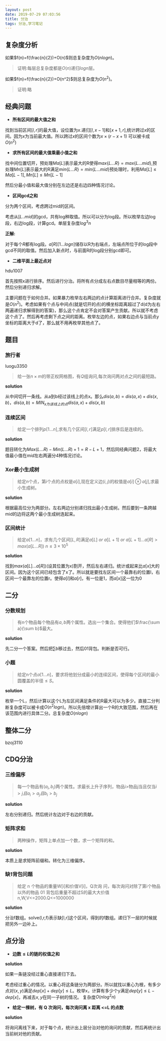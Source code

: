 ```yaml
---
layout: post
date: 2019-07-29 07:03:56
title: 分治
tags: 分治,学习笔记
---
```


## 复杂度分析

如果$f(n)=f(\frac{n}{2})+O(n)$则总复杂度为$O(nlogn)$。

>证明:每层总复杂度都是$O(n)$递归$logn$层。

如果$f(n)=f(\frac{n}{2})+O(n^2)$则总复杂度为$O(n^2)$。

>证明:略

## 经典问题

- **所有区间的最大值之和**

找到当前区间$[l,r]$的最大值，设位置为$x$.递归$[l,x-1]$和$[x+1,r]$,统计跨过$x$的区间。因为$x$为当前最大值。所以跨过$x$的区间个数为$x\times (r-x+1)$
可以被卡成$O(n^2)$

- **求所有区间的最大值乘最小值之和**

找中间位置切开，预处理$Ma[L]$表示最大的R使得$max\{L...R\} = max\{L...mid\}$,预处理$Mn[L]$表示最大的R满足$min\{L...R\}=min\{L...mid\}$预处理时，利用$Ma[L] \le Ma[L-1],Mn[L] \le Mn[L-1]$

然后分最小值和最大值分别在左边还是右边四种情况讨论。

- **区间gcd之和**

分为两个区间，考虑跨过mid的区间。

考虑从$[L..mid]$的gcd，共有log种取值。所以可以分为log段。所以枚举左边log段，右边log段，计算gcd。单层复杂度$log^3n$

**正解:**

对于每个$R$都有log段。$a[R][1...logn]$储存以R为右端点，左端点所位于的log段中gcd不同的取值。然后加入新点时，与前面R的log段分别gcd即可。

- **二维平面上最近点对**

hdu1007

首先按照x进行排序。然后进行分治。将所有点分成左右点数目尽量相等的两份。然后分别递归求解。

主要问题在于如何合并。如果暴力枚举左右两边的点计算距离进行合并。复杂度就是$O(n^2)$。考虑如果有个点与中间点(就是切开的点)的横坐标距离超过了d(d为左右两遍递归求解得到的答案)，那么这个点肯定不会对答案产生贡献。所以就不考虑这个点了。然后再考虑剩下点之间的距离。枚举左边的点，如果右边点与当前点y坐标的距离大于d了，那么就不用再枚举其他点了。

## 题目

### 旅行者

luogu3350

>给一张$n \times m$的带正权网格图，有$Q$组询问,每次询问两对点之间的最短路。

**solution**

从中间切开一条线。从a到b经过该线上的点x。那么$dis(a,b) = dis(a,x) + dis(x,b)$，$dis(a,b) = MIN_{x为该线上的点}dis(a,x)+dis(x,b)$

### 连续区间

>给定一个排列$p[1...n]$,求有几个区间$[l,r]$满足$p[l,r]$排序后是连续的。

**solution**

题目转化为$Max(L...R)-Min(L...R) + 1=R-L+1$，然后同经典问题$2$，将最大值最小值在$mid$左右两遍分4种情况讨论。

### Xor最小生成树

>给定$n$个点，第$i$个点的点权是$a[i]$,现在定义边$(i,j)$的权值是$a[i] \otimes a[j]$,求最小生成树。

**solution**

根据最高位分为两部分。左右两边分别递归找出最小生成树。然后要到一条跨越mid的边将这两个最小生成树连起来。

### 区间统计

>给定$a[1...n]$，求有几个区间$[L,R]$满足$a[L] ~ or ~ a[L + 1] ~ or ~ a[L + 1]...a[R] > max(a[L...R])$
$n\le 3 \times 10^5$

**solution**

找到$max(a[L]...a[R])$(设其位置为x)割开，然后左右递归。统计或起来比$a[x]$大的区间。因为这个区间已经包含了x了。所以就是要找左区间一个最靠右的位置l，右区间一个最靠左的位置r。使得$a[l]$和$a[r]$，有一位是$1$，而$a[x]$这一位为$0$

## 二分
### 分数规划

>有n个物品每个物品有$a,b$两个属性。选出一个集合。使得他们$\frac{\sum a}{\sum b}$最大。

**solution**

先二分一个答案。然后把$\sum b$移过去，然后01背包。判断是否可行。

### 小题

>给定n个点$a[1...n]$，要求将他划分成最小的连续区间，使得每个区间的最小圆覆盖的半径$\le S$。

**solution**

枚举一个L，然后计算以这个L为左区间满足条件的R最大可以为多少。直接二分判断复杂度可以被卡成$O(n^2logn)$。所以先倍增计算出一个R的大致范围，然后再在该范围内进行具体二分。总复杂度$O(nlogn)$

## 整体二分

bzoj3110

## CDQ分治

### 三维偏序

>每一个物品有$(a_i,b_i)$两个属性。求最长上升子序列，物品i>物品j当且仅当$i > j且a_i > a_j且b_i > b_j$

**solution**

左右分别递归。然后统计左边对于右边的贡献。

### 矩阵求和

>两种操作，矩阵上单点加一个数，求一个矩阵的和。

**solution**

本质上是求矩阵前缀和。转化为三维偏序。

### 缺1背包问题

>给定 n 个物品的重量W[i]和价值V[i]，Q次询 问，每次询问对除了第i个物品以外的物品 01 背包后重量不超过S的最⼤大价值 n,W,V<=2000.Q<=1000000

**solution**

分治f数组。solve(l,r,f)表示缺[l,r]这个区间，得到的f数组。递归下一层的时候就把另外一边补上。

## 点分治

- **边数$\le L$的链的权值之和**

**solution**

如果一条链没经过重心直接递归下去。

考虑经过重心的情况。以重心将这条链分为两部分。所以就找以重心为根，有多少点对$(x,y)$满足$dep[x] + dep[y] \le L$。枚举x，计算有多少个y满足$dep[y] \le L-dep[x]$，再减去$x,y$在同一子树的情况。 复杂度$O(nlog^2n)$

- **给定一棵树，有 Q 次询问，每次询问离 x 距离 <=L 的点数**

**solution**

将询问离线下来，对于每个点，统计出上层分治对他的询问的贡献，然后再统计出当前树对他的贡献。
